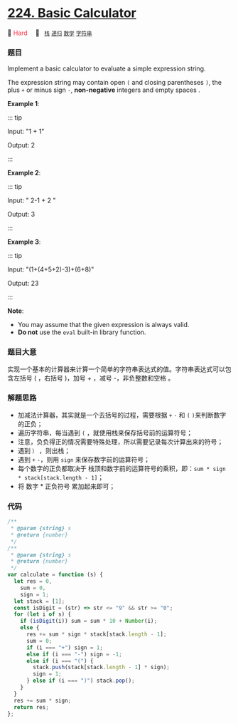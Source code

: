 # [224. Basic Calculator](https://leetcode.com/problems/basic-calculator/)

:apple: <font color=#ff334b>Hard</font>&emsp; 🔖&ensp; [`栈`](../solution/stack.md) [`递归`](../solution/recursion.md) [`数学`](../solution/mathematics.md) [`字符串`](../solution/string.md)

### 题目

Implement a basic calculator to evaluate a simple expression string.

The expression string may contain open `(` and closing parentheses `)`, the plus `+` or minus sign `-`, **non-negative** integers and empty spaces .

**Example 1**:

::: tip

Input: "1 + 1"

Output: 2

:::

**Example 2**:

::: tip

Input: " 2-1 + 2 "

Output: 3

:::

**Example 3**:

::: tip

Input: "(1+(4+5+2)-3)+(6+8)"

Output: 23

:::

**Note**:

- You may assume that the given expression is always valid.
- **Do not** use the `eval` built-in library function.

### 题目大意

实现一个基本的计算器来计算一个简单的字符串表达式的值。字符串表达式可以包含左括号 ( ，右括号 )，加号 + ，减号 -，非负整数和空格 。

### 解题思路

- 加减法计算器，其实就是一个去括号的过程，需要根据 `+` `-` 和 `(` `)`来判断数字的正负；
- 遍历字符串，每当遇到 `(` ，就使用栈来保存括号前的运算符号；
- 注意，负负得正的情况需要特殊处理，所以需要记录每次计算出来的符号；
- 遇到 `）` ，则出栈；
- 遇到 `+` `-`，则用 `sign` 来保存数字前的运算符号；
- 每个数字的正负都取决于 栈顶和数字前的运算符号的乘积，即：`sum * sign * stack[stack.length - 1]`；
- 将 数字 \* 正负符号 累加起来即可；

### 代码

```javascript
/**
 * @param {string} s
 * @return {number}
 */
/**
 * @param {string} s
 * @return {number}
 */
var calculate = function (s) {
  let res = 0,
    sum = 0,
    sign = 1;
  let stack = [1];
  const isDigit = (str) => str <= "9" && str >= "0";
  for (let i of s) {
    if (isDigit(i)) sum = sum * 10 + Number(i);
    else {
      res += sum * sign * stack[stack.length - 1];
      sum = 0;
      if (i === "+") sign = 1;
      else if (i === "-") sign = -1;
      else if (i === "(") {
        stack.push(stack[stack.length - 1] * sign);
        sign = 1;
      } else if (i === ")") stack.pop();
    }
  }
  res += sum * sign;
  return res;
};
```
